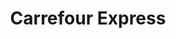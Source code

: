 ---
title: "Carrefour Express"
url: /ciudad-autonoma-de-buenos-aires/carrefour-express-viamonte-2/
shop: Lebensmittel
---